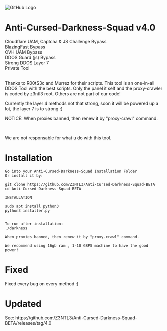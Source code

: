 ![GitHub Logo](https://cdn.discordapp.com/attachments/837735779304210472/847600040067203092/20210528_001853.jpg)<br>
# Anti-Cursed-Darkness-Squad v4.0
Cloudflare UAM, Captcha & JS Challenge Bypass<br>BlazingFast Bypass<br>OVH UAM Bypass<br>DDOS Guard (js) Bypass<br>Strong DDOS Layer 7<br>Private Tool<br><br><p> Thanks to R00tS3c  and Murrez for their scripts. This tool is an one-in-all DDOS Tool with the best scripts. Only the panel it self and the proxy-crawler is coded by z3ntl3 root. Others are not part of our code!
    
<p>Currently the layer 4 methods not that strong, soon it will be powered up a lot, the layer 7 is to strong :) </p>

<p> NOTICE: When proxies banned, then renew it by "proxy-crawl" command.</p>
<br><p>We are not responsable for what u do with this tool.

# Installation

    Go into your Anti-Cursed-Darkness-Squad Installation Folder
    Or install it by:
    
    git clone https://github.com/Z3NTL3/Anti-Cursed-Darkness-Squad-BETA
    cd Anti-Cursed-Darkness-Squad-BETA
   
    INSTALLATION
    
    sudo apt install python3
    python3 installer.py
    
    
    To run after installation:
    ./darkness
    
    When proxies banned, then renew it by "proxy-crawl" command.
    
    We recommend using 16gb ram , 1-10 GBPS machine to have the good power! 

# Fixed
Fixed every bug on every method :)
    
# Updated

<p>See: https://github.com/Z3NTL3/Anti-Cursed-Darkness-Squad-BETA/releases/tag/4.0
